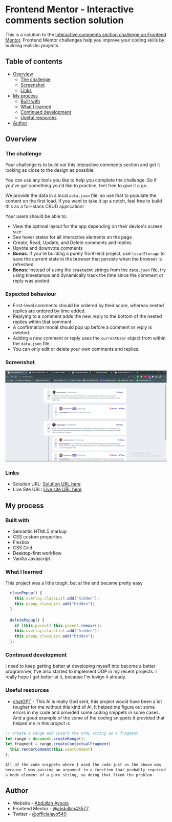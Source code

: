 # Frontend Mentor - Interactive comments section solution

This is a solution to the [Interactive comments section challenge on Frontend Mentor](https://www.frontendmentor.io/challenges/interactive-comments-section-iG1RugEG9). Frontend Mentor challenges help you improve your coding skills by building realistic projects.

## Table of contents

- [Overview](#overview)
  - [The challenge](#the-challenge)
  - [Screenshot](#screenshot)
  - [Links](#links)
- [My process](#my-process)
  - [Built with](#built-with)
  - [What I learned](#what-i-learned)
  - [Continued development](#continued-development)
  - [Useful resources](#useful-resources)
- [Author](#author)

## Overview

### The challenge

Your challenge is to build out this interactive comments section and get it looking as close to the design as possible.

You can use any tools you like to help you complete the challenge. So if you've got something you'd like to practice, feel free to give it a go.

We provide the data in a local `data.json` file, so use that to populate the content on the first load. If you want to take it up a notch, feel free to build this as a full-stack CRUD application!

Your users should be able to:

- View the optimal layout for the app depending on their device's screen size
- See hover states for all interactive elements on the page
- Create, Read, Update, and Delete comments and replies
- Upvote and downvote comments
- **Bonus**: If you're building a purely front-end project, use `localStorage` to save the current state in the browser that persists when the browser is refreshed.
- **Bonus**: Instead of using the `createdAt` strings from the `data.json` file, try using timestamps and dynamically track the time since the comment or reply was posted.

### Expected behaviour

- First-level comments should be ordered by their score, whereas nested replies are ordered by time added.
- Replying to a comment adds the new reply to the bottom of the nested replies within that comment.
- A confirmation modal should pop up before a comment or reply is deleted.
- Adding a new comment or reply uses the `currentUser` object from within the `data.json` file.
- You can only edit or delete your own comments and replies.

### Screenshot

![](<./screenshots/Screenshot%20(124).png>)

### Links

- Solution URL: [Solution URL here](https://www.frontendmentor.io/solutions/interactive-comment-section-built-using-vanilla-js-and-scss-gw6ScK_tUQ)
- Live Site URL: [Live site URL here](https://interactive-comment-sect.netlify.app/)

## My process

### Built with

- Semantic HTML5 markup
- CSS custom properties
- Flexbox
- CSS Grid
- Desktop-first workflow
- Vanilla Javascript

### What I learned

This project was a little tough, but at the end became pretty easy

```js
  closePopup() {
    this.overlay.classList.add("hidden");
    this.popup.classList.add("hidden");
  }

  deletePopup() {
    if (this.parent) this.parent.remove();
    this.overlay.classList.add("hidden");
    this.popup.classList.add("hidden");
  };
```

### Continued development

I need to keep getting better at developing myself into become a better programmer, I've also started to implement OOP in my recent projects. I really hope I get better at it, because I'm lovign it already.

### Useful resources

- [chatGPT](https://chat.openai.com/) - This AI is really God sent, this project would have been a lot tougher for me without this kind of AI, It helped me figure out some errors in my code and provided some coding snippets in some cases. And a good example of the some of the coding snippets it provided that helped me in this project is

```js
// create a range and insert the HTML string as a fragment
let range = document.createRange();
let fragment = range.createContextualFragment(
  this.renderComment(this.userComment)
);
```

```
All of the code snippets where I used the code just as the above was because I was passing an argument to a function that probably required a node element of a pure string, so doing that fixed the problem.

```

## Author

- Website - [Abdullah Ayoola](https://github.com/abdullah43577)
- Frontend Mentor - [@abdullah43577](https://www.frontendmentor.io/profile/abdullah43577)
- Twitter - [@officialayo540](https://twitter.com/officialayo540)
